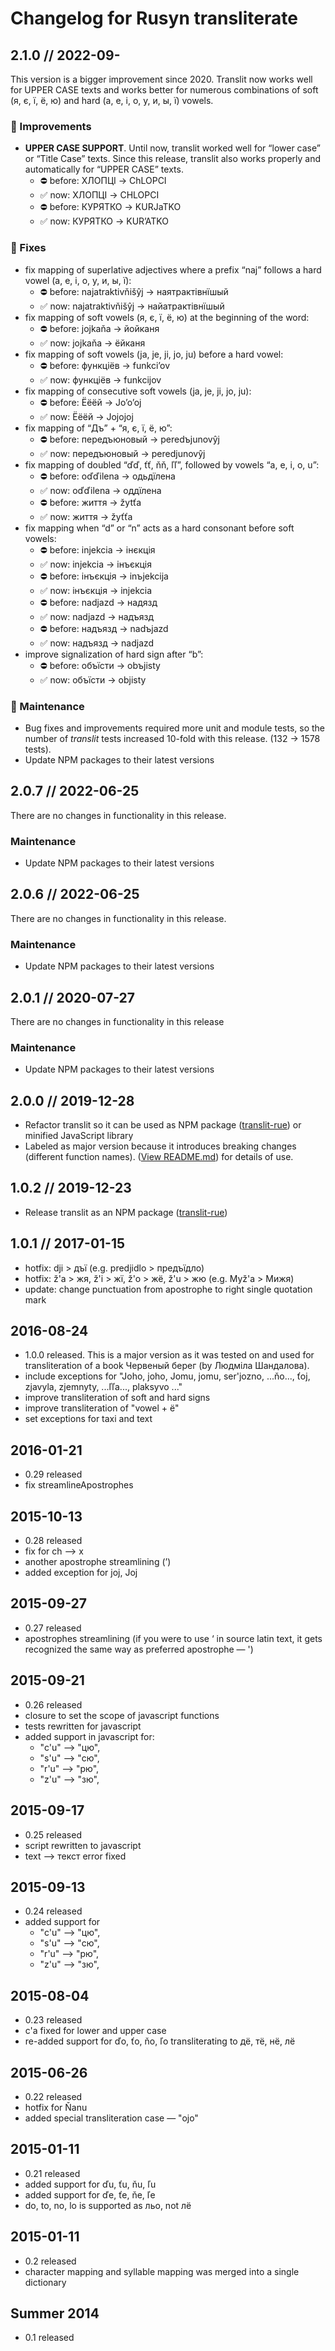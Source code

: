 # Changelog for Rusyn transliterate

## 2.1.0 // 2022-09-
This version is a bigger improvement since 2020. Translit now works well for UPPER CASE texts and works better for numerous combinations of soft (я, є, ї, ё, ю) and hard (а, е, і, о, у, и, ы, ї) vowels.


### 💪 Improvements
- **UPPER CASE SUPPORT**. Until now, translit worked well for “lower case” or “Title Case” texts. Since this release, translit also works properly and automatically for “UPPER CASE” texts.
  - ⛔ before: ХЛОПЦІ → ChLOPCІ
  - ✅ now: ХЛОПЦІ → CHLOPCІ
  - ⛔ before: КУРЯТКО → KURJaTKO
  - ✅ now: КУРЯТКО → KUR’ATKO


### 🐛 Fixes
- fix mapping of superlative adjectives where a prefix “naj” follows a hard vowel (а, е, і, о, у, и, ы, ї):
  - ⛔ before: najatraktivňišŷj → наятрактівнїшый
  - ✅ now: najatraktivňišŷj → найатрактівнїшый
- fix mapping of soft vowels (я, є, ї, ё, ю) at the beginning of the word:
  - ⛔ before: jojkaňa → йойканя
  - ✅ now: jojkaňa → ёйканя
- fix mapping of soft vowels (ja, je, ji, jo, ju) before a hard vowel:
  - ⛔ before: функціёв → funkci’ov
  - ✅ now: функціёв → funkcijov
- fix mapping of consecutive soft vowels (ja, je, ji, jo, ju):
  - ⛔ before: Ёёёй → Jo’o’oj
  - ✅ now: Ёёёй → Jojojoj
- fix mapping of “Дъ” + “я, є, ї, ё, ю”:
  - ⛔ before: передъюновый → peredъjunovŷj
  - ✅ now: передъюновый → peredjunovŷj
- fix mapping of doubled “ďď, ťť, ňň, ľľ”, followed by vowels “a, e, i, o, u”:
  - ⛔ before: oďďilena → одьдїлена
  - ✅ now: oďďilena → оддїлена
  - ⛔ before: життя → žytťa
  - ✅ now: життя → žyťťa
- fix mapping when “d” or “n” acts as a hard consonant before soft vowels:
  - ⛔ before: injekcia → інєкція
  - ✅ now: injekcia → інъєкція
  - ⛔ before: інъєкція → inъjekcija
  - ✅ now: інъєкція → injekcia
  - ⛔ before: nadjazd → надязд
  - ✅ now: nadjazd → надъязд
  - ⛔ before: надъязд → nadъjazd
  - ✅ now: надъязд → nadjazd
- improve signalization of hard sign after “b”:
  - ⛔ before: объїсти → obъjisty
  - ✅ now: объїсти → objisty


### 🔨 Maintenance
- Bug fixes and improvements required more unit and module tests, so the number of *translit* tests increased 10-fold with this release. (132 → 1578 tests).
- Update NPM packages to their latest versions


## 2.0.7 // 2022-06-25
There are no changes in functionality in this release.

### Maintenance
- Update NPM packages to their latest versions



## 2.0.6 // 2022-06-25
There are no changes in functionality in this release.

### Maintenance
- Update NPM packages to their latest versions



## 2.0.1 // 2020-07-27
There are no changes in functionality in this release

### Maintenance
- Update NPM packages to their latest versions



## 2.0.0 // 2019-12-28
* Refactor translit so it can be used as NPM package ([translit-rue](https://www.npmjs.com/package/translit-rue)) or minified JavaScript library
* Labeled as major version because it introduces breaking changes (different function names). ([View README.md](https://github.com/surfinzap/translit/blob/master/README.md)) for details of use.



## 1.0.2 // 2019-12-23
* Release translit as an NPM package ([translit-rue](https://www.npmjs.com/package/translit-rue))



## 1.0.1 // 2017-01-15
* hotfix: dji > дъї (e.g. predjidlo > предъїдло)
* hotfix: ž'a > жя, ž'i > жї, ž'o > жё, ž'u > жю (e.g. Myž'a > Мижя)
* update: change punctuation from apostrophe to right single quotation mark



## 2016-08-24
 * 1.0.0 released. This is a major version as it was tested on and used for transliteration of a book Червеный берег (by Людміла Шандалова).
 * include exceptions for "Joho, joho, Jomu, jomu, ser'jozno, ...ňo..., ťoj, zjavyla, zjemnyty, ...ľľa..., plaksyvo ..."
 * improve transliteration of soft and hard signs
 * improve transliteration of "vowel + ё"
 * set exceptions for taxi and text

## 2016-01-21
 * 0.29 released
 * fix streamlineApostrophes

## 2015-10-13
 * 0.28 released
 * fix for ch —> х
 * another apostrophe streamlining (’)
 * added exception for joj, Joj

## 2015-09-27
 * 0.27 released
 * apostrophes streamlining (if you were to use ‘ in source latin text, it gets recognized the same way as preferred apostrophe — ')

## 2015-09-21
 * 0.26 released
 * closure to set the scope of javascript functions
 * tests rewritten for javascript
 * added support in javascript for:
    *	"c'u" —> "цю",
    *	"s'u" —> "сю",
    * "r'u" —> "рю",
    * "z'u" —> "зю",

## 2015-09-17
 * 0.25 released
 * script rewritten to javascript
 * text —> текст error fixed

## 2015-09-13
 * 0.24 released
 * added support for
    *	"c'u" —> "цю",
    *	"s'u" —> "сю",
    * "r'u" —> "рю",
    * "z'u" —> "зю",

## 2015-08-04
 * 0.23 released
 * c'a fixed for lower and upper case
 * re-added support for ďo, ťo, ňo, ľo transliterating to дё, тё, нё, лё


## 2015-06-26
 * 0.22 released
 * hotfix for Ňanu
 * added special transliteration case — "ojo"

## 2015-01-11
 * 0.21 released
 * added support for ďu, ťu, ňu, ľu
 * added support for ďe, ťe, ňe, ľe
 * do, to, no, lo is supported as льо, not лё


## 2015-01-11
 * 0.2 released
 * character mapping and syllable mapping was merged into a single dictionary

## Summer 2014
 * 0.1 released
